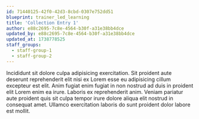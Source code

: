 ```yaml
---
id: 71440125-42f0-42d3-8cbd-0307e752dd51
blueprint: trainer_led_learning
title: 'Collection Entry 1'
author: e88c2695-7c8e-4564-b30f-a31e38bb4dce
updated_by: e88c2695-7c8e-4564-b30f-a31e38bb4dce
updated_at: 1738778525
staff_groups:
  - staff-group-1
  - staff-group-2
---
```

Incididunt sit dolore culpa adipisicing exercitation. Sit proident aute deserunt reprehenderit elit nisi ex Lorem esse eu adipisicing cillum excepteur est elit. Anim fugiat enim fugiat in non nostrud ad duis in proident elit Lorem enim ea irure. Laboris ex reprehenderit anim. Veniam pariatur aute proident quis sit culpa tempor irure dolore aliqua elit nostrud in consequat amet. Ullamco exercitation laboris do sunt proident dolor labore est mollit.